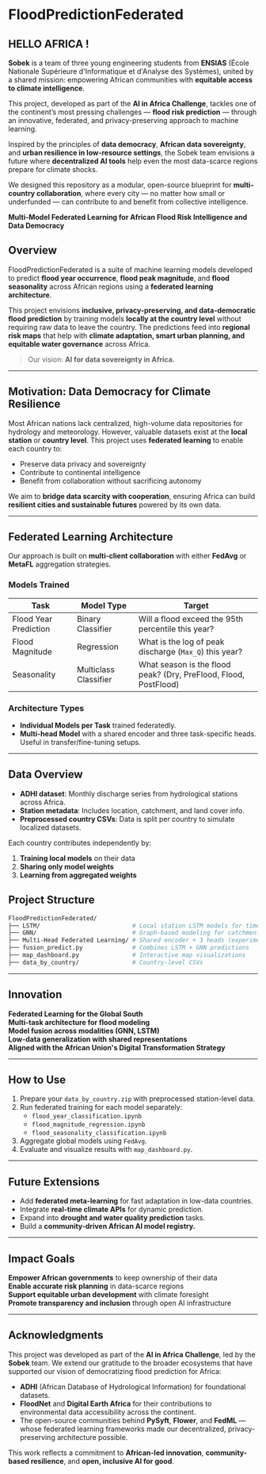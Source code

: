 # FloodPredictionFederated
##  HELLO AFRICA ! 

**Sobek** is a team of three young engineering students from **ENSIAS** (École Nationale Supérieure d'Informatique et d'Analyse des Systèmes), united by a shared mission: empowering African communities with **equitable access to climate intelligence**.

This project, developed as part of the **AI in Africa Challenge**, tackles one of the continent’s most pressing challenges — **flood risk prediction** — through an innovative, federated, and privacy-preserving approach to machine learning.

Inspired by the principles of **data democracy**, **African data sovereignty**, and **urban resilience in low-resource settings**, the Sobek team envisions a future where **decentralized AI tools** help even the most data-scarce regions prepare for climate shocks.

We designed this repository as a modular, open-source blueprint for **multi-country collaboration**, where every city — no matter how small or underfunded — can contribute to and benefit from collective intelligence.

**Multi-Model Federated Learning for African Flood Risk Intelligence and Data Democracy**


##  Overview

FloodPredictionFederated is a suite of machine learning models developed to predict **flood year occurrence**, **flood peak magnitude**, and **flood seasonality** across African regions using a **federated learning architecture**.

This project envisions **inclusive, privacy-preserving, and data-democratic flood prediction** by training models **locally at the country level** without requiring raw data to leave the country. The predictions feed into **regional risk maps** that help with **climate adaptation, smart urban planning, and equitable water governance** across Africa.

> Our vision: **AI for data sovereignty in Africa.**

---

##  Motivation: Data Democracy for Climate Resilience

Most African nations lack centralized, high-volume data repositories for hydrology and meteorology. However, valuable datasets exist at the **local station** or **country level**. This project uses **federated learning** to enable each country to:

- Preserve data privacy and sovereignty
- Contribute to continental intelligence
- Benefit from collaboration without sacrificing autonomy

We aim to **bridge data scarcity with cooperation**, ensuring Africa can build **resilient cities and sustainable futures** powered by its own data.

---

## Federated Learning Architecture

Our approach is built on **multi-client collaboration** with either **FedAvg** or **MetaFL** aggregation strategies.

###  Models Trained

| Task                  | Model Type         | Target                                |
|-----------------------|--------------------|----------------------------------------|
| Flood Year Prediction | Binary Classifier  | Will a flood exceed the 95th percentile this year? |
| Flood Magnitude       | Regression         | What is the log of peak discharge (`Max_Q`) this year? |
| Seasonality           | Multiclass Classifier | What season is the flood peak? (Dry, PreFlood, Flood, PostFlood) |

###  Architecture Types

- **Individual Models per Task** trained federatedly.
-  **Multi-head Model** with a shared encoder and three task-specific heads. Useful in transfer/fine-tuning setups.

---

##  Data Overview

- **ADHI dataset**: Monthly discharge series from hydrological stations across Africa.
- **Station metadata**: Includes location, catchment, and land cover info.
- **Preprocessed country CSVs**: Data is split per country to simulate localized datasets.

Each country contributes independently by:

1. **Training local models** on their data
2. **Sharing only model weights**
3. **Learning from aggregated weights**


##  Project Structure

```bash
FloodPredictionFederated/
├── LSTM/                          # Local station LSTM models for time series rainfall prediction
├── GNN/                           # Graph-based modeling for catchment relationships
├── Multi-Head Federated Learning/ # Shared encoder + 3 heads (experimental)
├── fusion_predict.py              # Combines LSTM + GNN predictions
├── map_dashboard.py               # Interactive map visualizations
├── data_by_country/               # Country-level CSVs
```

---

##  Innovation

 **Federated Learning for the Global South**  
 **Multi-task architecture for flood modeling**  
 **Model fusion across modalities (GNN, LSTM)**  
 **Low-data generalization with shared representations**  
 **Aligned with the African Union's Digital Transformation Strategy**  

---

## How to Use

1. Prepare your `data_by_country.zip` with preprocessed station-level data.
2. Run federated training for each model separately:
    - `flood_year_classification.ipynb`
    - `flood_magnitude_regression.ipynb`
    - `flood_seasonality_classification.ipynb`
3. Aggregate global models using `FedAvg`.
4. Evaluate and visualize results with `map_dashboard.py`.

---

##  Future Extensions

- Add **federated meta-learning** for fast adaptation in low-data countries.
- Integrate **real-time climate APIs** for dynamic prediction.
- Expand into **drought and water quality prediction** tasks.
- Build a **community-driven African AI model registry.**

---

## Impact Goals

**Empower African governments** to keep ownership of their data  
**Enable accurate risk planning** in data-scarce regions  
**Support equitable urban development** with climate foresight  
**Promote transparency and inclusion** through open AI infrastructure  

---

##  Acknowledgments

This project was developed as part of the **AI in Africa Challenge**, led by the **Sobek** team. We extend our gratitude to the broader ecosystems that have supported our vision of democratizing flood prediction for Africa:

- **ADHI** (African Database of Hydrological Information) for foundational datasets.
- **FloodNet** and **Digital Earth Africa** for their contributions to environmental data accessibility across the continent.
- The open-source communities behind **PySyft**, **Flower**, and **FedML** — whose federated learning frameworks made our decentralized, privacy-preserving architecture possible.

This work reflects a commitment to **African-led innovation**, **community-based resilience**, and **open, inclusive AI for good**.
